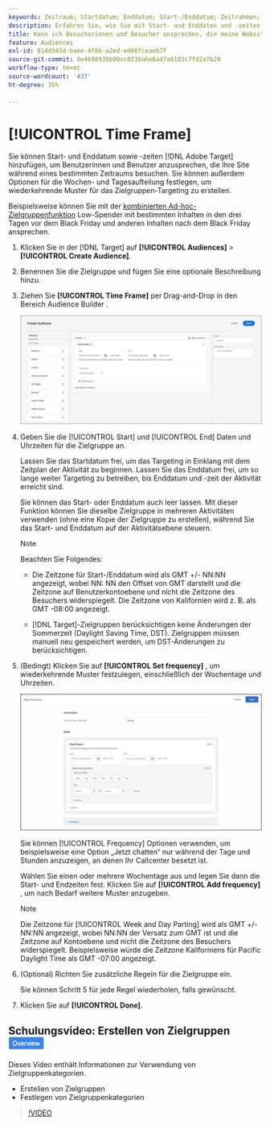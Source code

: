 ```yaml
---
keywords: Zeitraum; Startdatum; Enddatum; Start-/Enddatum; Zeitrahmen; Zielzeitplan; Wochenaufteilung; Tagesaufteilung; Aufteilung
description: Erfahren Sie, wie Sie mit Start- und Enddaten und -zeiten Benutzerinnen und Benutzer ansprechen können, die Ihre Site während eines bestimmten Zeitraums besuchen.
title: Kann ich Besucherinnen und Besucher ansprechen, die meine Website zu bestimmten Zeiten besuchen?
feature: Audiences
exl-id: 814d545d-baee-4f8b-a2ed-ed68fceaeb7f
source-git-commit: 0e4698935b90cc0236abe6a47a6183c7fd2a7b20
workflow-type: tm+mt
source-wordcount: '437'
ht-degree: 35%

---
```


# [!UICONTROL Time Frame]

Sie können Start- und Enddatum sowie -zeiten [!DNL Adobe Target] hinzufügen, um Benutzerinnen und Benutzer anzusprechen, die Ihre Site während eines bestimmten Zeitraums besuchen. Sie können außerdem Optionen für die Wochen- und Tagesaufteilung festlegen, um wiederkehrende Muster für das Zielgruppen-Targeting zu erstellen.

Beispielsweise können Sie mit der [kombinierten Ad-hoc-Zielgruppenfunktion](/help/main/c-target/combining-multiple-audiences.md#concept_A7386F1EA4394BD2AB72399C225981E5) Low-Spender mit bestimmten Inhalten in den drei Tagen vor dem Black Friday und anderen Inhalten nach dem Black Friday ansprechen.

1. Klicken Sie in der [!DNL Target] auf **[!UICONTROL Audiences]** > **[!UICONTROL Create Audience]**.
1. Benennen Sie die Zielgruppe und fügen Sie eine optionale Beschreibung hinzu.
1. Ziehen Sie **[!UICONTROL Time Frame]** per Drag-and-Drop in den Bereich Audience Builder .

   ![target_timeframe_dialog Bild](assets/target_timeframe_dialog.png)

1. Geben Sie die [!UICONTROL Start] und [!UICONTROL End] Daten und Uhrzeiten für die Zielgruppe an.

   Lassen Sie das Startdatum frei, um das Targeting in Einklang mit dem Zeitplan der Aktivität zu beginnen. Lassen Sie das Enddatum frei, um so lange weiter Targeting zu betreiben, bis Enddatum und -zeit der Aktivität erreicht sind.

   Sie können das Start- oder Enddatum auch leer lassen. Mit dieser Funktion können Sie dieselbe Zielgruppe in mehreren Aktivitäten verwenden (ohne eine Kopie der Zielgruppe zu erstellen), während Sie das Start- und Enddatum auf der Aktivitätsebene steuern.

   >[!NOTE]
   >
   >Beachten Sie Folgendes:
   >
   >* Die Zeitzone für Start-/Enddatum wird als GMT +/- NN:NN angezeigt, wobei NN: NN den Offset von GMT darstellt und die Zeitzone auf Benutzerkontoebene und nicht die Zeitzone des Besuchers widerspiegelt. Die Zeitzone von Kalifornien wird z. B. als GMT -08:00 angezeigt.
   >
   >* [!DNL Target]-Zielgruppen berücksichtigen keine Änderungen der Sommerzeit (Daylight Saving Time, DST). Zielgruppen müssen manuell neu gespeichert werden, um DST-Änderungen zu berücksichtigen.

1. (Bedingt) Klicken Sie auf **[!UICONTROL Set frequency]** , um wiederkehrende Muster festzulegen, einschließlich der Wochentage und Uhrzeiten.

   ![Wochen- und Tagesaufteilung](assets/week_and_day_parting.png)

   Sie können [!UICONTROL Frequency] Optionen verwenden, um beispielsweise eine Option „Jetzt chatten“ nur während der Tage und Stunden anzuzeigen, an denen Ihr Callcenter besetzt ist.

   Wählen Sie einen oder mehrere Wochentage aus und legen Sie dann die Start- und Endzeiten fest. Klicken Sie auf **[!UICONTROL Add frequency]** , um nach Bedarf weitere Muster anzugeben.

   >[!NOTE]
   >
   >Die Zeitzone für [!UICONTROL Week and Day Parting] wird als GMT +/- NN:NN angezeigt, wobei NN:NN der Versatz zum GMT ist und die Zeitzone auf Kontoebene und nicht die Zeitzone des Besuchers widerspiegelt. Beispielsweise würde die Zeitzone Kaliforniens für Pacific Daylight Time als GMT -07:00 angezeigt.

1. (Optional) Richten Sie zusätzliche Regeln für die Zielgruppe ein.

   Sie können Schritt 5 für jede Regel wiederholen, falls gewünscht.

1. Klicken Sie auf **[!UICONTROL Done]**.

## Schulungsvideo: Erstellen von Zielgruppen ![Übersichts-Badge](/help/main/assets/overview.png)

Dieses Video enthält Informationen zur Verwendung von Zielgruppenkategorien.

* Erstellen von Zielgruppen
* Festlegen von Zielgruppenkategorien

>[!VIDEO](https://video.tv.adobe.com/v/17392)

